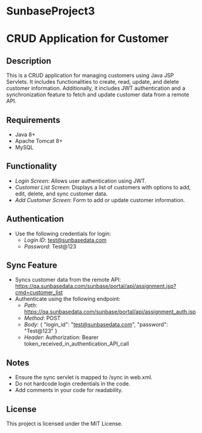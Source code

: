 # SunbaseProject3


# CRUD Application for Customer

## Description
This is a CRUD application for managing customers using Java JSP Servlets. It includes functionalities to create, read, update, and delete customer information. Additionally, it includes JWT authentication and a synchronization feature to fetch and update customer data from a remote API.

## Requirements
- Java 8+
- Apache Tomcat 8+
- MySQL



## Functionality
- *Login Screen*: Allows user authentication using JWT.
- *Customer List Screen*: Displays a list of customers with options to add, edit, delete, and sync customer data.
- *Add Customer Screen*: Form to add or update customer information.

## Authentication
- Use the following credentials for login:
  - *Login ID*: test@sunbasedata.com
  - *Password*: Test@123

## Sync Feature
- Syncs customer data from the remote API: https://qa.sunbasedata.com/sunbase/portal/api/assignment.jsp?cmd=customer_list
- Authenticate using the following endpoint:
  - *Path*: https://qa.sunbasedata.com/sunbase/portal/api/assignment_auth.jsp
  - *Method*: POST
  - *Body*: { "login_id": "test@sunbasedata.com", "password": "Test@123" }
  - *Header*: Authorization: Bearer token_received_in_authentication_API_call

## Notes
- Ensure the sync servlet is mapped to /sync in web.xml.
- Do not hardcode login credentials in the code.
- Add comments in your code for readability.

## License
This project is licensed under the MIT License.
